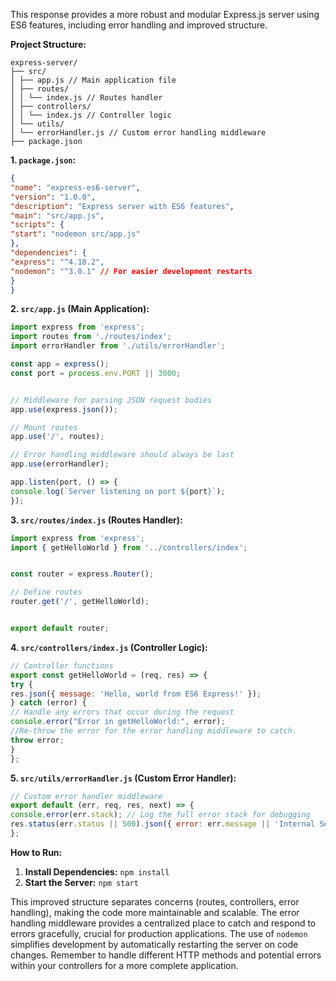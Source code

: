 This response provides a more robust and modular Express.js server using ES6 features, including error handling and
improved structure.

**Project Structure:**

```
express-server/
├── src/
│ ├── app.js // Main application file
│ ├── routes/
│ │ └── index.js // Routes handler
│ ├── controllers/
│ │ └── index.js // Controller logic
│ └── utils/
│ └── errorHandler.js // Custom error handling middleware
├── package.json
```

**1. `package.json`:**

```json
{
"name": "express-es6-server",
"version": "1.0.0",
"description": "Express server with ES6 features",
"main": "src/app.js",
"scripts": {
"start": "nodemon src/app.js"
},
"dependencies": {
"express": "^4.18.2",
"nodemon": "^3.0.1" // For easier development restarts
}
}
```

**2. `src/app.js` (Main Application):**

```javascript
import express from 'express';
import routes from './routes/index';
import errorHandler from './utils/errorHandler';

const app = express();
const port = process.env.PORT || 3000;


// Middleware for parsing JSON request bodies
app.use(express.json());

// Mount routes
app.use('/', routes);

// Error handling middleware should always be last
app.use(errorHandler);

app.listen(port, () => {
console.log(`Server listening on port ${port}`);
});

```

**3. `src/routes/index.js` (Routes Handler):**

```javascript
import express from 'express';
import { getHelloWorld } from '../controllers/index';


const router = express.Router();

// Define routes
router.get('/', getHelloWorld);


export default router;
```

**4. `src/controllers/index.js` (Controller Logic):**

```javascript
// Controller functions
export const getHelloWorld = (req, res) => {
try {
res.json({ message: 'Hello, world from ES6 Express!' });
} catch (error) {
// Handle any errors that occur during the request
console.error("Error in getHelloWorld:", error);
//Re-throw the error for the error handling middleware to catch.
throw error;
}
};

```

**5. `src/utils/errorHandler.js` (Custom Error Handler):**

```javascript
// Custom error handler middleware
export default (err, req, res, next) => {
console.error(err.stack); // Log the full error stack for debugging
res.status(err.status || 500).json({ error: err.message || 'Internal Server Error' });
};

```

**How to Run:**

1. **Install Dependencies:** `npm install`
2. **Start the Server:** `npm start`


This improved structure separates concerns (routes, controllers, error handling), making the code more maintainable and
scalable. The error handling middleware provides a centralized place to catch and respond to errors gracefully, crucial
for production applications. The use of `nodemon` simplifies development by automatically restarting the server on code
changes. Remember to handle different HTTP methods and potential errors within your controllers for a more complete
application.